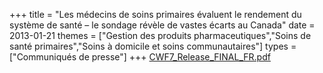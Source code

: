 +++
title = "Les médecins de soins primaires évaluent le rendement du système de santé – le sondage révèle de vastes écarts au Canada"
date = 2013-01-21
themes = ["Gestion des produits pharmaceutiques","Soins de santé primaires","Soins à domicile et soins communautaires"]
types = ["Communiqués de presse"]
+++
[CWF7\_Release\_FINAL\_FR.pdf](/files/CWF7_Release_FINAL_FR.pdf)
